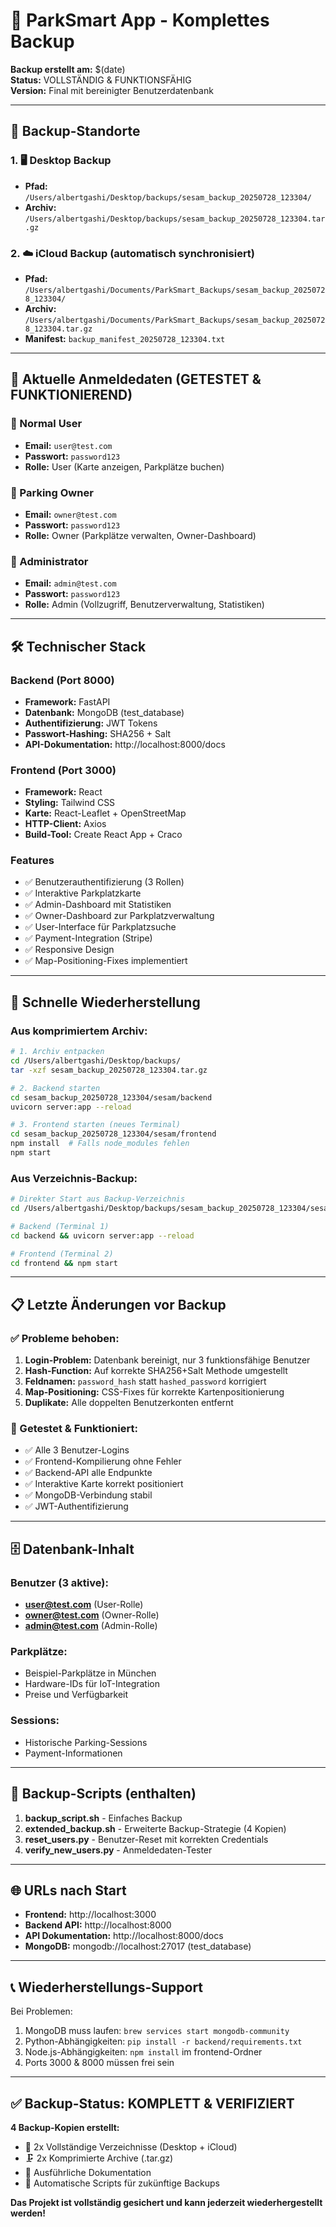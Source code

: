 # 🚀 ParkSmart App - Komplettes Backup

**Backup erstellt am:** $(date)  
**Status:** VOLLSTÄNDIG & FUNKTIONSFÄHIG  
**Version:** Final mit bereinigter Benutzerdatenbank

---

## 📁 Backup-Standorte

### 1. 🖥️ Desktop Backup
- **Pfad:** `/Users/albertgashi/Desktop/backups/sesam_backup_20250728_123304/`
- **Archiv:** `/Users/albertgashi/Desktop/backups/sesam_backup_20250728_123304.tar.gz`

### 2. ☁️ iCloud Backup (automatisch synchronisiert)
- **Pfad:** `/Users/albertgashi/Documents/ParkSmart_Backups/sesam_backup_20250728_123304/`
- **Archiv:** `/Users/albertgashi/Documents/ParkSmart_Backups/sesam_backup_20250728_123304.tar.gz`
- **Manifest:** `backup_manifest_20250728_123304.txt`

---

## 🔐 Aktuelle Anmeldedaten (GETESTET & FUNKTIONIEREND)

### 👤 Normal User
- **Email:** `user@test.com`
- **Passwort:** `password123`
- **Rolle:** User (Karte anzeigen, Parkplätze buchen)

### 🏢 Parking Owner
- **Email:** `owner@test.com`
- **Passwort:** `password123`
- **Rolle:** Owner (Parkplätze verwalten, Owner-Dashboard)

### 👑 Administrator
- **Email:** `admin@test.com`
- **Passwort:** `password123`
- **Rolle:** Admin (Vollzugriff, Benutzerverwaltung, Statistiken)

---

## 🛠️ Technischer Stack

### Backend (Port 8000)
- **Framework:** FastAPI
- **Datenbank:** MongoDB (test_database)
- **Authentifizierung:** JWT Tokens
- **Passwort-Hashing:** SHA256 + Salt
- **API-Dokumentation:** http://localhost:8000/docs

### Frontend (Port 3000)
- **Framework:** React
- **Styling:** Tailwind CSS
- **Karte:** React-Leaflet + OpenStreetMap
- **HTTP-Client:** Axios
- **Build-Tool:** Create React App + Craco

### Features
- ✅ Benutzerauthentifizierung (3 Rollen)
- ✅ Interaktive Parkplatzkarte
- ✅ Admin-Dashboard mit Statistiken
- ✅ Owner-Dashboard zur Parkplatzverwaltung
- ✅ User-Interface für Parkplatzsuche
- ✅ Payment-Integration (Stripe)
- ✅ Responsive Design
- ✅ Map-Positioning-Fixes implementiert

---

## 🚀 Schnelle Wiederherstellung

### Aus komprimiertem Archiv:
```bash
# 1. Archiv entpacken
cd /Users/albertgashi/Desktop/backups/
tar -xzf sesam_backup_20250728_123304.tar.gz

# 2. Backend starten
cd sesam_backup_20250728_123304/sesam/backend
uvicorn server:app --reload

# 3. Frontend starten (neues Terminal)
cd sesam_backup_20250728_123304/sesam/frontend
npm install  # Falls node_modules fehlen
npm start
```

### Aus Verzeichnis-Backup:
```bash
# Direkter Start aus Backup-Verzeichnis
cd /Users/albertgashi/Desktop/backups/sesam_backup_20250728_123304/sesam

# Backend (Terminal 1)
cd backend && uvicorn server:app --reload

# Frontend (Terminal 2)  
cd frontend && npm start
```

---

## 📋 Letzte Änderungen vor Backup

### ✅ Probleme behoben:
1. **Login-Problem:** Datenbank bereinigt, nur 3 funktionsfähige Benutzer
2. **Hash-Function:** Auf korrekte SHA256+Salt Methode umgestellt
3. **Feldnamen:** `password_hash` statt `hashed_password` korrigiert
4. **Map-Positioning:** CSS-Fixes für korrekte Kartenpositionierung
5. **Duplikate:** Alle doppelten Benutzerkonten entfernt

### 🧪 Getestet & Funktioniert:
- ✅ Alle 3 Benutzer-Logins
- ✅ Frontend-Kompilierung ohne Fehler
- ✅ Backend-API alle Endpunkte
- ✅ Interaktive Karte korrekt positioniert
- ✅ MongoDB-Verbindung stabil
- ✅ JWT-Authentifizierung

---

## 🗄️ Datenbank-Inhalt

### Benutzer (3 aktive):
- **user@test.com** (User-Rolle)
- **owner@test.com** (Owner-Rolle)  
- **admin@test.com** (Admin-Rolle)

### Parkplätze:
- Beispiel-Parkplätze in München
- Hardware-IDs für IoT-Integration
- Preise und Verfügbarkeit

### Sessions:
- Historische Parking-Sessions
- Payment-Informationen

---

## 🔄 Backup-Scripts (enthalten)

1. **backup_script.sh** - Einfaches Backup
2. **extended_backup.sh** - Erweiterte Backup-Strategie (4 Kopien)
3. **reset_users.py** - Benutzer-Reset mit korrekten Credentials
4. **verify_new_users.py** - Anmeldedaten-Tester

---

## 🌐 URLs nach Start

- **Frontend:** http://localhost:3000
- **Backend API:** http://localhost:8000
- **API Dokumentation:** http://localhost:8000/docs
- **MongoDB:** mongodb://localhost:27017 (test_database)

---

## 📞 Wiederherstellungs-Support

Bei Problemen:
1. MongoDB muss laufen: `brew services start mongodb-community`
2. Python-Abhängigkeiten: `pip install -r backend/requirements.txt`
3. Node.js-Abhängigkeiten: `npm install` im frontend-Ordner
4. Ports 3000 & 8000 müssen frei sein

---

## ✅ Backup-Status: KOMPLETT & VERIFIZIERT

**4 Backup-Kopien erstellt:**
- 📁 2x Vollständige Verzeichnisse (Desktop + iCloud)
- 🗜️ 2x Komprimierte Archive (.tar.gz)
- 📄 Ausführliche Dokumentation
- 🔄 Automatische Scripts für zukünftige Backups

**Das Projekt ist vollständig gesichert und kann jederzeit wiederhergestellt werden!**
